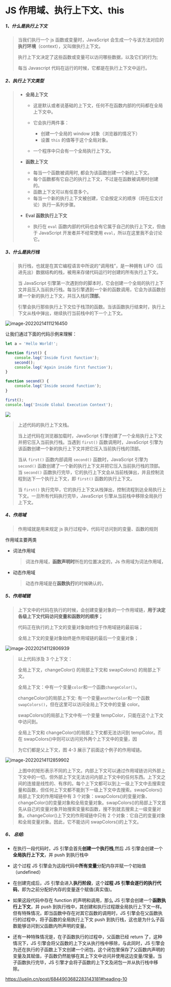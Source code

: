 <!-- @format -->

# JS 作用域、执行上下文、this

##### 1、什么是执行上下文

> 当我们执行一个 js 函数或变量时，JavaScript 会生成一个与该方法对应的**执行环境**（context），又叫做执行上下文。
>
> 执行上下文决定了这些函数或变量可以访问哪些数据，以及它们的行为;
>
> 每当 Javascript 代码在运行的时候，它都是在执行上下文中运行。

##### 2、执行上下文类型

> - **全局上下文**
>
>   - 这是默认或者说基础的上下文，任何不在函数内部的代码都在全局上下文中。
>
>   - 它会执行两件事：
>
>     - 创建一个全局的 window 对象（浏览器的情况下）
>     - 设置 `this` 的值等于这个全局对象。
>
>   - 一个程序中只会有一个全局执行上下文。
>
> - **函数上下文**
>   - 每当一个函数被调用时, 都会为该函数创建一个新的上下文。
>   - 每个函数都有它自己的执行上下文，不过是在函数被调用时创建的。
>   - 函数上下文可以有任意多个。
>   - 每当一个新的执行上下文被创建，它会按定义的顺序（将在后文讨论）执行一系列步骤。
> - **Eval 函数执行上下文**
>   - 执行在 `eval` 函数内部的代码也会有它属于自己的执行上下文，但由于 JavaScript 开发者并不经常使用 `eval`，所以在这里我不会讨论它。

##### 3、什么是执行栈

> 执行栈，也就是在其它编程语言中所说的“调用栈”，是一种拥有 LIFO（后进先出）数据结构的栈，被用来存储代码运行时创建的所有执行上下文。
>
> 当 JavaScript 引擎第一次遇到你的脚本时，它会创建一个全局的执行上下文并且压入当前执行栈。每当引擎遇到一个新的函数调用，它会为该函数创建一个新的执行上下文，并压入栈的**顶部**。
>
> 引擎会执行那些执行上下文位于栈顶的函数。当该函数执行结束时，执行上下文从栈中弹出，继续执行当前栈中的下一个上下文。

![image-20220214111216450](https://raw.githubusercontent.com/tengyuanOasis/image/master/image-20220214111216450.png)

让我们通过下面的代码示例来理解：

```js
let a = 'Hello World!';

function first() {
	console.log('Inside first function');
	second();
	console.log('Again inside first function');
}

function second() {
	console.log('Inside second function');
}

first();
console.log('Inside Global Execution Context');
```

![](https://p1-jj.byteimg.com/tos-cn-i-t2oaga2asx/gold-user-assets/2018/9/20/165f539572076fe3~tplv-t2oaga2asx-zoom-in-crop-mark:1304:0:0:0.awebp)

> 上述代码的执行上下文栈。
>
> 当上述代码在浏览器加载时，JavaScript 引擎创建了一个全局执行上下文并把它压入当前执行栈。当遇到 `first()` 函数调用时，JavaScript 引擎为该函数创建一个新的执行上下文并把它压入当前执行栈的顶部。
>
> 当从 `first()` 函数内部调用 `second()` 函数时，JavaScript 引擎为 `second()` 函数创建了一个新的执行上下文并把它压入当前执行栈的顶部。当 `second()` 函数执行完毕，它的执行上下文会从当前栈弹出，并且控制流程到达下一个执行上下文，即 `first()` 函数的执行上下文。
>
> 当 `first()` 执行完毕，它的执行上下文从栈弹出，控制流程到达全局执行上下文。一旦所有代码执行完毕，JavaScript 引擎从当前栈中移除全局执行上下文。

##### 4、作用域

> 作用域就是用来规定 js 执行过程中，代码可访问到的变量、函数的规则

作用域主要两类

- 词法作用域

  > 词法作用域，**函数声明时**所在的位置决定的，Js 作用域为词法作用域，

- 动态作用域

  > 动态作用域是在**函数执行**的时候确认的，

##### 5、作用域链

> 上下文中的代码在执行的时候，会创建变量对象的一个作用域链，**用于决定各级上下文代码访问变量和函数时的顺序；**
>
> 代码正在执行的上下文的变量对象始终位于作用域链的最前端；
>
> 全局上下文的变量对象始终是作用域链的最后一个变量对象；

![image-20220214112806939](https://raw.githubusercontent.com/tengyuanOasis/image/master/image-20220214112806939.png)

> 以上代码涉及 3 个上下文：
>
> 全局上下文，changeColor() 的局部上下文和 swapColors() 的局部上下文。
>
> 全局上下文：中有一个变量`color`和一个函数`changeColor()`。
>
> changeColor()的局部上下文: 有一个变量`anotherColor`和一个函数`swapColors()`，但在这里可以访问全局上下文中的变量 color。
>
> swapColors()的局部上下文中有一个变量 tempColor，只能在这个上下文中访问到。
>
> 全局上下文和 changeColor()的局部上下文都无法访问到 tempColor。而在 swapColors()中则可以访问另外两个上下文中的变量，因
>
> 为它们都是父上下文，图 4-3 展示了前面这个例子的作用域链。

![image-20220214112859902](https://raw.githubusercontent.com/tengyuanOasis/image/master/image-20220214112859902.png)

> 上图中的矩形表示不同的上下文。内部上下文可以通过作用域链访问外部上下文中的一切，但外部上下文无法访问内部上下文中的任何东西。上下文之间的连接是线性的、有序的。每个上下文都可以到上一级上下文中去搜索变量和函数，但任何上下文都不能到下一级上下文中去搜索。swapColors()局部上下文的作用域链中有 3 个对象：swapColors()的变量对象、changeColor()的变量对象和全局变量对象。swapColors()的局部上下文首先从自己的变量对象开始搜索变量和函数，搜不到就去搜索上一级变量对象。changeColor()上下文的作用域链中只有 2 个对象：它自己的变量对象和全局变量对象。因此，它不能访问 swapColors()的上下文。

##### 6、 总结:

- 在执行一段代码时，JS 引擎会首先**创建一个执行栈**,然后 JS 引擎会创建一个**全局执行上下文**，并 push 到执行栈中

- 这个过程 JS 引擎会为这段代码中**所有变量**分配内存并赋一个初始值（undefined）

- 在创建完成后，JS 引擎会进入**执行阶段**，这个**过程 JS 引擎会逐行的执行代码**，即为之前分配好内存的变量逐个赋值(真实值)。

- 如果这段代码中存在 function 的声明和调用，那么 JS 引擎会创建一个**函数执行上下文**，并 push 到执行栈中，其创建和执行过程跟全局执行上下文一样。但有特殊情况，即当函数中存在对其它函数的调用时，JS 引擎会在父函数执行的过程中，将子函数的全局执行上下文 push 到执行栈，这也是为什么子函数能够访问到父函数内所声明的变量。

- 还有一种特殊情况是，在子函数执行的过程中，父函数已经 return 了，这种情况下，JS 引擎会将父函数的上下文从执行栈中移除，与此同时，JS 引擎会为还在执行的子函数上下文创建一个闭包，这个闭包里保存了父函数内声明的变量及其赋值，子函数仍然能够在其上下文中访问并使用这边变量/常量。当子函数执行完毕，JS 引擎才会将子函数的上下文及闭包一并从执行栈中移除。

https://juejin.cn/post/6844903682283143181#heading-10
